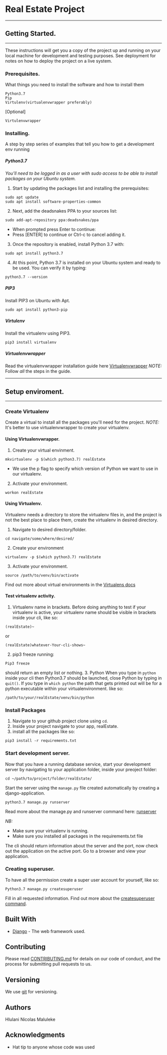 # Real Estate Project

---
## Getting Started.
---
These instructions will get you a copy of the project up and running on your local machine for development and testing purposes. See deployment for notes on how to deploy the project on a live system.

### Prerequisites.
What things you need to install the software and how to install them
```
Python3.7
Pip
Virtulenv(virtualenvwrapper preferably)
```
[Optional]
```
Virtulenvwrapper
```
### Installing.

A step by step series of examples that tell you how to get a development env running
##### Python3.7
_You’ll need to be logged in as a user with sudo access to be able to install packages on your Ubuntu system._

1. Start by updating the packages list and installing the prerequisites:
```
sudo apt update
sudo apt install software-properties-common
```
2. Next, add the deadsnakes PPA to your sources list:
```
sudo add-apt-repository ppa:deadsnakes/ppa
```
* When prompted press Enter to continue:
* Press [ENTER] to continue or Ctrl-c to cancel adding it.

3. Once the repository is enabled, install Python 3.7 with:
```
sudo apt install python3.7
```
4. At this point, Python 3.7 is installed on your Ubuntu system and ready to be used. You can verify it by typing:
```
python3.7 --version
```
#####  PIP3
Install PIP3 on Ubuntu with Apt.
```
sudo apt install python3-pip
```
##### Virtulenv
Install the virtualenv using PIP3.
```
pip3 install virtualenv
```
##### Virtualenvwrapper
Read the virtualenvwrapper installation guide here [Virtualenvwrapper](https://virtualenvwrapper.readthedocs.io/en/latest/install.html)
*NOTE:* Follow *all* the steps in the guide.


---
## Setup enviroment.
---
### Create Virtualenv
Create a virtual to install all the packages you'll need for the project.
*NOTE:* It's better to use virtualenvwrapper to create your virtualenv.
#### Using Virtualenvwrapper.

1. Create your virtual envinment.
```
mkvirtualenv -p $(which python3.7) realEstate
```
- We use the p flag to specify which version of Python we want to use in our virtualenv.
2. Activate your environment.
```
workon realEstate
```
#### Using Virtualenv.
Virtualenv needs a directory to store the virtualenv files in, and the project is not the best place to place them, create the virtualenv in desired directory.
1. Navigate to desired directory/folder.
```
cd navigate/some/where/desired/
```
2. Create your environment
```
virtualenv -p $(which python3.7) realEstate
```
3. Activate your environment.
```
source /path/to/venv/bin/activate
```
Find out more about virtual environments in the [Virtualens docs](https://virtualenv.pypa.io/)
#### Test virtualenv activity.
1. Virtualenv name in brackets.
Before doing anything to test if your virtualenv is active, your virtualenv name should be visible in brackets inside your cli, like so:
```
(realEstate)~ 
```
or 
```
(realEstate)whatever-Your-cli-shows~
```
2. pip3 freeze
running:
```
Pip3 freeze
```
should return an empty list or nothing.
3. Python
When you type in ```python```  inside your cli then Python3.7 should be launched, close Python by typing in ```quit()```. If you type in ```which python``` the path that gets printed out will be for a python executable within your virtualenvironment. like so:
```
/path/to/your/realEstate/venv/bin/python
```
### Install Packages
1. Navigate to your github project clone using ```cd```.
2. Inside your project navigate to your app, realEstate.
3. install all the packages like so:
```
pip3 install -r requirements.txt
```

### Start development server.
Now that you have a running database service, start your development server by navigating to your application folder, inside your preoject folder:
```
cd ~/path/to/project/folder/realEstate/
```
Start the server using the `manage.py` file created automatically by creating a django-application.
```
python3.7 manage.py runserver
```
Read more about the manage.py and runserver command here: [runserver](https://docs.djangoproject.com/en/2.2/ref/django-admin/#runserver)

*NB:*
- Make sure your virtualenv is running.
- Make sure you installed all packages in the requirements.txt file

The cli should return information about the server and the port, now check out the application on the active port. Go to a browser and view your application.
### Creating superuser.
To have all the permission create a super user account for yourself, like so:
```
Python3.7 manage.py createsuperuser
```
Fill in all requested information.
Find out more about the [createsuperuser command](https://docs.djangoproject.com/en/2.2/ref/django-admin/#createsuperuser).


## Built With

* [Django](https://www.djangoproject.com/) - The web framework used.

## Contributing

Please read [CONTRIBUTING.md](#) for details on our code of conduct, and the process for submitting pull requests to us.

## Versioning

We use [git](https://git-scm.com/) for versioning. 

## Authors
Hlulani Nicolas Maluleke

## Acknowledgments

* Hat tip to anyone whose code was used
